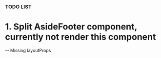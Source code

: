 ### TODO LIST

# 1. Split AsideFooter component, currently not render this component

-- Missing layoutProps
